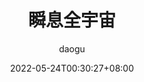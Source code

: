 ---
title: 瞬息全宇宙
subtitle: ""
date: 2022-05-24T00:30:27+08:00
draft: true
author: "daogu"
authorLink: ""
description: "" 
license: ""
tags: [科幻]
categories: [电影]
image: 
---